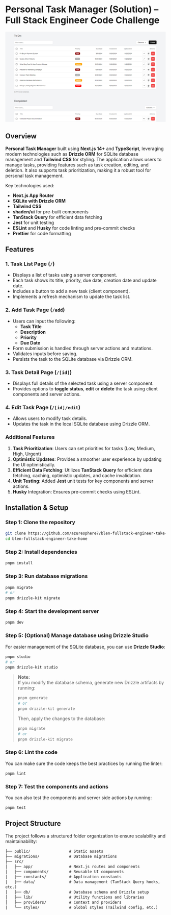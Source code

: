 # Personal Task Manager (Solution) – Full Stack Engineer Code Challenge

<img alt="screenshot" src="public/screenshot.jpg" />

## Overview

**Personal Task Manager** built using **Next.js 14+** and **TypeScript**, leveraging modern technologies such as **Drizzle ORM** for SQLite database management and **Tailwind CSS** for styling. The application allows users to manage tasks, providing features such as task creation, editing, and deletion. It also supports task prioritization, making it a robust tool for personal task management.

Key technologies used:

- **Next.js App Router**
- **SQLite with Drizzle ORM**
- **Tailwind CSS**
- **shadcn/ui** for pre-built components
- **TanStack Query** for efficient data fetching
- **Jest** for unit testing
- **ESLint** and **Husky** for code linting and pre-commit checks
- **Prettier** for code formatting

## Features

### 1. Task List Page (`/`)

- Displays a list of tasks using a server component.
- Each task shows its title, priority, due date, creation date and update date.
- Includes a button to add a new task (client component).
- Implements a refresh mechanism to update the task list.

### 2. Add Task Page (`/add`)

- Users can input the following:
  - **Task Title**
  - **Description**
  - **Priority**
  - **Due Date**
- Form submission is handled through server actions and mutations.
- Validates inputs before saving.
- Persists the task to the SQLite database via Drizzle ORM.

### 3. Task Detail Page (`/[id]`)

- Displays full details of the selected task using a server component.
- Provides options to **toggle status**, **edit** or **delete** the task using client components and server actions.

### 4. Edit Task Page (`/[id]/edit`)

- Allows users to modify task details.
- Updates the task in the local SQLite database using Drizzle ORM.

### Additional Features

1. **Task Prioritization**: Users can set priorities for tasks (Low, Medium, High, Urgent)
2. **Optimistic Updates**: Provides a smoother user experience by updating the UI optimistically.
3. **Efficient Data Fetching**: Utilizes **TanStack Query** for efficient data fetching, caching, optimistic updates, and cache invalidation.
4. **Unit Testing**: Added **Jest** unit tests for key components and server actions.
5. **Husky** Integration: Ensures pre-commit checks using ESLint.

## Installation & Setup

### Step 1: Clone the repository

```bash
git clone https://github.com/azuresphere7/blen-fullstack-engineer-take-home.git
cd blen-fullstack-engineer-take-home
```

### Step 2: Install dependencies

```bash
pnpm install
```

### Step 3: Run database migrations

```bash
pnpm migrate
# or
pnpm drizzle-kit migrate
```

### Step 4: Start the development server

```bash
pnpm dev
```

### Step 5: (Optional) Manage database using Drizzle Studio

For easier management of the SQLite database, you can use **Drizzle Studio**:

```bash
pnpm studio
# or
pnpm drizzle-kit studio
```

> **Note:**  
> If you modify the database schema, generate new Drizzle artifacts by running:
>
> ```bash
> pnpm generate
> # or
> pnpm drizzle-kit generate
> ```
>
> Then, apply the changes to the database:
>
> ```bash
> pnpm migrate
> # or
> pnpm drizzle-kit migrate
> ```

### Step 6: Lint the code

You can make sure the code keeps the best practices by running the linter:

```bash
pnpm lint
```

### Step 7: Test the components and actions

You can also test the components and server side actions by running:

```bash
pnpm test
```

## Project Structure

The project follows a structured folder organization to ensure scalability and maintainability:

```
├── public/                 # Static assets
├── migrations/             # Database migrations
├── src/
│   ├── app/                # Next.js routes and components
│   ├── components/         # Reusable UI components
│   ├── constants/          # Application constants
│   ├── data/               # Data management (TanStack Query hooks, etc.)
│   ├── db/                 # Database schema and Drizzle setup
│   ├── lib/                # Utility functions and libraries
│   ├── providers/          # Context and providers
|   └── styles/             # Global styles (Tailwind config, etc.)
```
